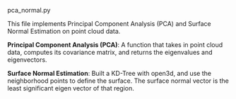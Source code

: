 pca_normal.py


This file implements Principal Component Analysis (PCA) and Surface Normal Estimation on point cloud data. 

**Principal Component Analysis (PCA)**: A function that takes in point cloud data, computes its covariance matrix, and returns the eigenvalues and eigenvectors.

**Surface Normal Estimation**: Built a KD-Tree with open3d, and use the neighborhood points to define the surface. The surface normal vector is the least significant eigen vector of that region. 

